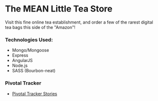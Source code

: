 # The MEAN Little Tea Store

Visit this fine online tea establishment, and order a few of the rarest digital tea bags this side of the "Amazon"!

### Technologies Used:
* Mongo/Mongoose
* Express
* AngularJS
* Node.js
* SASS (Bourbon-neat)

### Pivotal Tracker
* [Pivotal Tracker Stories](https://www.pivotaltracker.com/n/projects/1571559)
